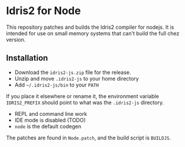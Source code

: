 
# Idris2 for Node

This repository patches and builds the Idris2 compiler for nodejs. It is intended for use on small memory systems that can't build the full chez version.


## Installation

- Download the `idris2-js.zip` file for the release.
- Unzip and move `.idris2-js` to your home directory
- Add `~/.idris2-js/bin` to your `PATH`

If you place it elsewhere or rename it, the environment variable `IDRIS2_PREFIX` should point to what was the `.idris2-js` directory.

- REPL and command line work
- IDE mode is disabled (TODO)
- `node` is the default codegen

The patches are found in `Node.patch`, and the build script is `BUILDJS`.

